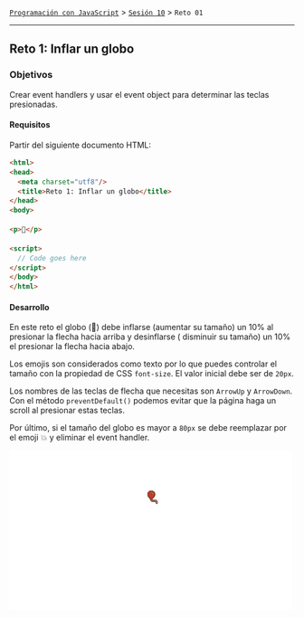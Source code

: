 [`Programación con JavaScript`](../../Readme.md) > [`Sesión 10`](../Readme.md) > `Reto 01`

---

## Reto 1: Inflar un globo

### Objetivos

Crear event handlers y usar el event object para determinar las teclas presionadas.

#### Requisitos

Partir del siguiente documento HTML:

```html
<html>
<head>
  <meta charset="utf8"/>
  <title>Reto 1: Inflar un globo</title>
</head>
<body>

<p>🎈</p>

<script>
  // Code goes here
</script>
</body>
</html>
```

#### Desarrollo

En este reto el globo (🎈) debe inflarse (aumentar su tamaño) un 10% al presionar la flecha hacia arriba y desinflarse (
disminuir su tamaño) un 10% el presionar la flecha hacia abajo.

Los emojis son considerados como texto por lo que puedes controlar el tamaño con la propiedad de CSS `font-size`. El
valor inicial debe ser de `20px`.

Los nombres de las teclas de flecha que necesitas son `ArrowUp` y `ArrowDown`. Con el método `preventDefault()` podemos
evitar que la página haga un scroll al presionar estas teclas.

Por último, si el tamaño del globo es mayor a `80px` se debe reemplazar por el emoji 💥 y eliminar el event handler.

![Balloon](./assets/balloon.gif)
